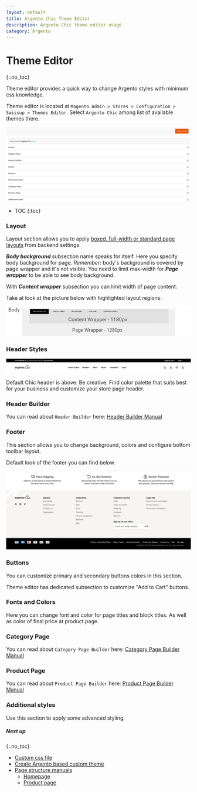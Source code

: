 ```yaml
---
layout: default
title: Argento Chic Theme Editor
description: Argento Chic theme editor usage
category: Argento
---
```


# Theme Editor
{:.no_toc}

Theme editor provides a quick way to change Argento styles with minimum css
knowledge.

Theme editor is located at
`Magento Admin > Stores > Configuration > Swissup > Themes Editor`. Select `Argento Chic` among list of available themes there.

![Argento Theme Editor Config](/images/m2/argento/chic/theme-editor/config.png)

* TOC
{:toc}

### Layout

Layout section allows you to apply [boxed, full-width or standard page layouts](/m2/argento/customization/boxed-full-width-and-standard-layout-types/) from backend settings.

***Body background*** subsection name speaks for itself. Here you specify body background for page. *Remember*: body's background is covered by page wrapper and it's not visible. You need to limit max-width for ***Page wrapper*** to be able to see body background.

With ***Content wrapper*** subsection you can limit width of page content.

Take at look at the picture below with highlighted layout regions:

![Argento Layout Structure](/images/m2/argento/pure2/theme-editor/layout.png)

### Header Styles

![Argento Chic Header](/images/m2/argento/chic/header/header.png)

Default Chic header is above. Be creative. Find color palette that suits best for your business and customize your store page header.

### Header Builder

You can read about `Header Builder` here: [Header Builder Manual](/m2/argento/customization/theme-editor/#header-builder)

### Footer

This section allows you to change background, colors and configure bottom toolbar layout.

Default look of the footer you can find below.

![Argento Chic Footer](/images/m2/argento/chic/footer/footer.png)

### Buttons

You can customize primary and secondary buttons colors in this section.

Theme editor has dedicated subsection to customize "Add to Cart" buttons.

### Fonts and Colors

Here you can change font and color for page titles and block titles. As well as color of final price at product page.

### Category Page

You can read about `Category Page Builder` here: [Category Page Builder Manual](/m2/argento/customization/theme-editor/#category-page-builder)

### Product Page

You can read about `Product Page Builder` here: [Product Page Builder Manual](/m2/argento/customization/theme-editor/#product-page-builder)

### Additional styles

Use this section to apply some advanced styling.

##### Next up
{:.no_toc}

 -  [Custom css file](/m2/argento/customization/custom-css/)
 -  [Create Argento based custom theme](/m2/argento/customization/custom-theme/)
 -  [Page structure manuals](/m2/argento/chic/page-structure/)
    -  [Homepage](/m2/argento/chic/page-structure/homepage/)
    -  [Product page](/m2/argento/chic/page-structure/product-page/)
